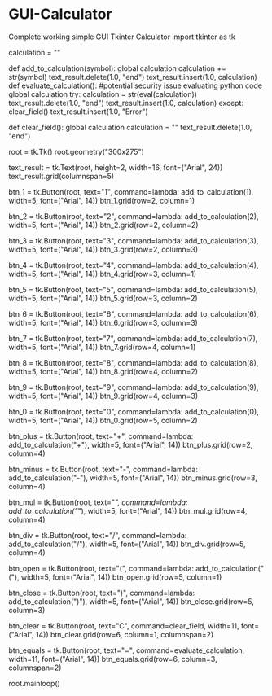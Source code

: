 # GUI-Calculator
Complete working simple GUI Tkinter Calculator 
import tkinter as tk

calculation = ""

def add_to_calculation(symbol):
    global calculation
    calculation += str(symbol)
    text_result.delete(1.0, "end")
    text_result.insert(1.0, calculation)
def evaluate_calculation(): #potential security issue evaluating python code
    global calculation
    try:
        calculation = str(eval(calculation))
        text_result.delete(1.0, "end")
        text_result.insert(1.0, calculation)
    except:
        clear_field()
        text_result.insert(1.0, "Error")

def clear_field():
    global calculation
    calculation = ""
    text_result.delete(1.0, "end")

root = tk.Tk()
root.geometry("300x275")

text_result = tk.Text(root, height=2, width=16, font=("Arial", 24))
text_result.grid(columnspan=5)

btn_1 = tk.Button(root, text="1", command=lambda: add_to_calculation(1), width=5, font=("Arial", 14))
btn_1.grid(row=2, column=1)

btn_2 = tk.Button(root, text="2", command=lambda: add_to_calculation(2), width=5, font=("Arial", 14))
btn_2.grid(row=2, column=2)

btn_3 = tk.Button(root, text="3", command=lambda: add_to_calculation(3), width=5, font=("Arial", 14))
btn_3.grid(row=2, column=3)

btn_4 = tk.Button(root, text="4", command=lambda: add_to_calculation(4), width=5, font=("Arial", 14))
btn_4.grid(row=3, column=1)

btn_5 = tk.Button(root, text="5", command=lambda: add_to_calculation(5), width=5, font=("Arial", 14))
btn_5.grid(row=3, column=2)

btn_6 = tk.Button(root, text="6", command=lambda: add_to_calculation(6), width=5, font=("Arial", 14))
btn_6.grid(row=3, column=3)

btn_7 = tk.Button(root, text="7", command=lambda: add_to_calculation(7), width=5, font=("Arial", 14))
btn_7.grid(row=4, column=1)

btn_8 = tk.Button(root, text="8", command=lambda: add_to_calculation(8), width=5, font=("Arial", 14))
btn_8.grid(row=4, column=2)

btn_9 = tk.Button(root, text="9", command=lambda: add_to_calculation(9), width=5, font=("Arial", 14))
btn_9.grid(row=4, column=3)

btn_0 = tk.Button(root, text="0", command=lambda: add_to_calculation(0), width=5, font=("Arial", 14))
btn_0.grid(row=5, column=2)

btn_plus = tk.Button(root, text="+", command=lambda: add_to_calculation("+"), width=5, font=("Arial", 14))
btn_plus.grid(row=2, column=4)

btn_minus = tk.Button(root, text="-", command=lambda: add_to_calculation("-"), width=5, font=("Arial", 14))
btn_minus.grid(row=3, column=4)

btn_mul = tk.Button(root, text="*", command=lambda: add_to_calculation("*"), width=5, font=("Arial", 14))
btn_mul.grid(row=4, column=4)

btn_div = tk.Button(root, text="/", command=lambda: add_to_calculation("/"), width=5, font=("Arial", 14))
btn_div.grid(row=5, column=4)

btn_open = tk.Button(root, text="(", command=lambda: add_to_calculation("("), width=5, font=("Arial", 14))
btn_open.grid(row=5, column=1)

btn_close = tk.Button(root, text=")", command=lambda: add_to_calculation(")"), width=5, font=("Arial", 14))
btn_close.grid(row=5, column=3)

btn_clear = tk.Button(root, text="C", command=clear_field, width=11, font=("Arial", 14))
btn_clear.grid(row=6, column=1, columnspan=2)

btn_equals = tk.Button(root, text="=", command=evaluate_calculation, width=11, font=("Arial", 14))
btn_equals.grid(row=6, column=3, columnspan=2)




root.mainloop()
